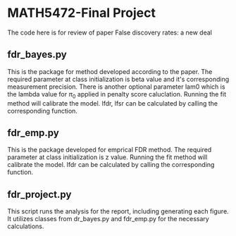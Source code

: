 # MATH5472-Final Project
The code here is for review of paper False discovery rates: a new deal
## fdr_bayes.py
This is the package for method developed according to the paper. The required parameter at class initialization is beta value and it's corresponding measurement precision. There is another optional parameter lam0 which is the lambda value for $\pi_0$ applied in penalty score caluclation. Running the fit method will calibrate the model. lfdr, lfsr can be calculated by calling the corresponding function. 
## fdr_emp.py
This is the package developed for emprical FDR method. The required parameter at class initialization is z value. Running the fit method will calibrate the model. lfdr can be calculated by calling the corresponding function. 
## fdr_project.py
This script runs the analysis for the report, including generating each figure. It utilizes classes from dr_bayes.py and fdr_emp.py for the necessary calculations.
